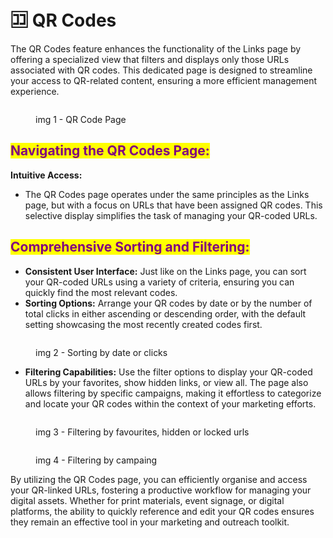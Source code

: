 # 🈁 QR Codes

The QR Codes feature enhances the functionality of the Links page by offering a specialized view that filters and displays only those URLs associated with QR codes. This dedicated page is designed to streamline your access to QR-related content, ensuring a more efficient management experience.

<figure><img src="../.gitbook/assets/Screenshot 2023-11-04 at 11.10.45 AM.png" alt=""><figcaption><p>img 1 - QR Code Page</p></figcaption></figure>

## <mark style="color:purple;">**Navigating the QR Codes Page:**</mark>

**Intuitive Access:**

* The QR Codes page operates under the same principles as the Links page, but with a focus on URLs that have been assigned QR codes. This selective display simplifies the task of managing your QR-coded URLs.

## <mark style="color:purple;">**Comprehensive Sorting and Filtering:**</mark>

* **Consistent User Interface:** Just like on the Links page, you can sort your QR-coded URLs using a variety of criteria, ensuring you can quickly find the most relevant codes.
* **Sorting Options:** Arrange your QR codes by date or by the number of total clicks in either ascending or descending order, with the default setting showcasing the most recently created codes first.

<figure><img src="../.gitbook/assets/Screenshot 2023-11-03 at 3.32.31 PM (1).png" alt=""><figcaption><p>img 2 - Sorting by date or clicks</p></figcaption></figure>

* **Filtering Capabilities:** Use the filter options to display your QR-coded URLs by your favorites, show hidden links, or view all. The page also allows filtering by specific campaigns, making it effortless to categorize and locate your QR codes within the context of your marketing efforts.

<figure><img src="../.gitbook/assets/Screenshot 2023-11-03 at 3.32.36 PM (2).png" alt=""><figcaption><p>img 3 - Filtering by favourites, hidden or locked urls</p></figcaption></figure>

<figure><img src="../.gitbook/assets/Screenshot 2023-11-03 at 3.32.44 PM (1).png" alt=""><figcaption><p>img 4 - Filtering by campaing</p></figcaption></figure>

By utilizing the QR Codes page, you can efficiently organise and access your QR-linked URLs, fostering a productive workflow for managing your digital assets. Whether for print materials, event signage, or digital platforms, the ability to quickly reference and edit your QR codes ensures they remain an effective tool in your marketing and outreach toolkit.

